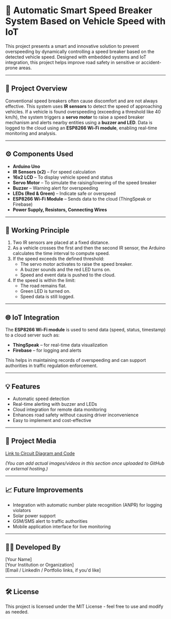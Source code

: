# 🚗 Automatic Smart Speed Breaker System Based on Vehicle Speed with IoT

This project presents a smart and innovative solution to prevent overspeeding by dynamically controlling a speed breaker based on the detected vehicle speed. Designed with embedded systems and IoT integration, this project helps improve road safety in sensitive or accident-prone areas.

---

## 📌 Project Overview

Conventional speed breakers often cause discomfort and are not always effective. This system uses **IR sensors** to detect the speed of approaching vehicles. If a vehicle is found overspeeding (exceeding a threshold like 40 km/h), the system triggers a **servo motor** to raise a speed breaker mechanism and alerts nearby entities using a **buzzer and LED**. Data is logged to the cloud using an **ESP8266 Wi-Fi module**, enabling real-time monitoring and analysis.

---

## ⚙️ Components Used

- **Arduino Uno**
- **IR Sensors (x2)** – For speed calculation
- **16x2 LCD** – To display vehicle speed and status
- **Servo Motor** – To simulate the raising/lowering of the speed breaker
- **Buzzer** – Warning alert for overspeeding
- **LEDs (Red & Green)** – Indicate safe or overspeed
- **ESP8266 Wi-Fi Module** – Sends data to the cloud (ThingSpeak or Firebase)
- **Power Supply, Resistors, Connecting Wires**

---

## 🧠 Working Principle

1. Two IR sensors are placed at a fixed distance.
2. As a vehicle crosses the first and then the second IR sensor, the Arduino calculates the time interval to compute speed.
3. If the speed exceeds the defined threshold:
   - The servo motor activates to raise the speed breaker.
   - A buzzer sounds and the red LED turns on.
   - Speed and event data is pushed to the cloud.
4. If the speed is within the limit:
   - The road remains flat.
   - Green LED is turned on.
   - Speed data is still logged.

---

## 🌐 IoT Integration

The **ESP8266 Wi-Fi module** is used to send data (speed, status, timestamp) to a cloud server such as:
- **ThingSpeak** – for real-time data visualization
- **Firebase** – for logging and alerts

This helps in maintaining records of overspeeding and can support authorities in traffic regulation enforcement.

---

## 💡 Features

- Automatic speed detection
- Real-time alerting with buzzer and LEDs
- Cloud integration for remote data monitoring
- Enhances road safety without causing driver inconvenience
- Easy to implement and cost-effective

---

## 📸 Project Media

[Link to Circuit Diagram and Code](https://drive.google.com/file/d/1nGDs6Pp2ZHf9SxvlADdeTeOrwtgM-tXF/view?usp=sharing)

*(You can add actual images/videos in this section once uploaded to GitHub or external hosting.)*

---

## 📈 Future Improvements

- Integration with automatic number plate recognition (ANPR) for logging violators
- Solar power support
- GSM/SMS alert to traffic authorities
- Mobile application interface for live monitoring

---

## 👨‍💻 Developed By

[Your Name]  
[Your Institution or Organization]  
[Email / LinkedIn / Portfolio links, if you'd like]

---

## 🛠️ License

This project is licensed under the MIT License - feel free to use and modify as needed.

